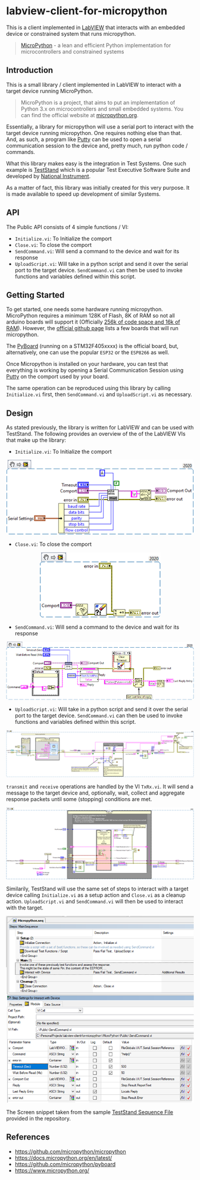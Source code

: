 # labview-client-for-micropython
This is a client implemented in [LabVIEW](https://www.ni.com/en-za/shop/labview.html) that interacts with an embedded device or constrained system that runs micropython.

> [MicroPython](https://github.com/micropython/micropython)  - a lean and efficient Python implementation for microcontrollers and constrained systems 

## Introduction

This is a small library / client implemented in LabVIEW to interact with a target device running MicroPython.

>MicroPython is a project, that aims to put an implementation of Python 3.x on microcontrollers and small embedded systems. You can find the official website at [micropython.org](micropython.org).


Essentially, a library for micropython will use a serial port to interact with the target device running micropython. One requires nothing else than that. And, as such, a program like [Putty](https://www.putty.org/) can be used to open a serial communication session to the device and, pretty much, run python code / commands.

What this library makes easy is the integration in Test Systems. One such example is [TestStand](https://www.ni.com/en-za/shop/electronic-test-instrumentation/application-software-for-electronic-test-and-instrumentation-category/what-is-teststand.html) which is a popular Test Executive Software Suite and developed by [National Instrument](https://www.ni.com). 

As a matter of fact, this library was initially created for this very purpose. It is made available to speed up development of similar Systems.


## API

The Public API consists of 4 simple functions / VI:
- ``Initialize.vi``: To Initialize the comport
- ``Close.vi``: To close the comport
- ``SendCommand.vi``: Will send a command to the device and wait for its response
- ``UploadScript.vi``: Will take in a python script and send it over the serial port to the target device. ``SendCommand.vi`` can then be used to invoke functions and variables defined within this script.



## Getting Started

To get started, one needs some hardware running micropython. MicroPython requires a minimum 128K of Flash, 8K of RAM so not all arduino boards will support it (Officially [256k of code space and 16k of RAM](https://www.micropython.org/)). However, the [official github page](https://github.com/micropython/micropython) lists a few boards that will run micropython. 

The [PyBoard](https://github.com/micropython/pyboard) (running on a STM32F405xxxx) is the official board, but, alternatively, one can use the popular ``ESP32`` or the ``ESP8266`` as well.

Once Micropython is installed on your hardware, you can test that everything is working by opening a Serial Communication Session using [Putty](https://www.putty.org/) on the comport used by your board. 

The same operation can be reproduced using this library by calling ``Initialize.vi`` first, then ``SendCommand.vi`` and ``UploadScript.vi`` as necessary.


## Design

As stated previously, the library is written for LabVIEW and can be used with TestStand.
The following provides an overview of the of the LabVIEW VIs that make up the library:

- ``Initialize.vi``: To Initialize the comport

<p align="center">
  <img alt="LabVIEW VI to Initialize the comport" src="./MicroPython/Docs/Initialize.png">
</p>



- ``Close.vi``: To close the comport

<p align="center">
  <img alt="LabVIEW VI to Closes the comport" src="./MicroPython/Docs/Close.png">
</p>



- ``SendCommand.vi``: Will send a command to the device and wait for its response

<p align="center">
  <img alt="LabVIEW VI to Send a python command over the comport" src="./MicroPython/Docs/SendCommand.png">
</p>



- ``UploadScript.vi``: Will take in a python script and send it over the serial port to the target device. ``SendCommand.vi`` can then be used to invoke functions and variables defined within this script.

<p align="center">
  <img alt="LabVIEW VI to Send a python script over the comport" src="./MicroPython/Docs/UploadScript.png">
</p>



``transmit`` and ``receive`` operations are handled by the VI ``TxRx.vi``. It will send a message to the target device and, optionally, wait, collect and aggregate response packets until some (stopping) conditions are met.

<p align="center">
  <img alt="LabVIEW VI to Send and Receive function / VI" src="./MicroPython/Docs/TxRx.png">
</p>



Similarily, TestStand will use the same set of steps to interact with a target device calling ``Initialize.vi`` as a setup action and ``Close.vi`` as a cleanup action. ``UploadScript.vi`` and ``SendCommand.vi`` will then be used to interact with the target.

<p align="center">
  <img alt="TestStand Sequence to use the micropython library / client and perform test against a target device." src="./MicroPython/Docs/TestStand Sample.png">
</p>

The Screen snippet taken from the sample [TestStand Sequence File](./MicroPython/TestStand/Micropython.seq) provided in the repository.


## References

- https://github.com/micropython/micropython
- https://docs.micropython.org/en/latest/
- https://github.com/micropython/pyboard
- https://www.micropython.org/